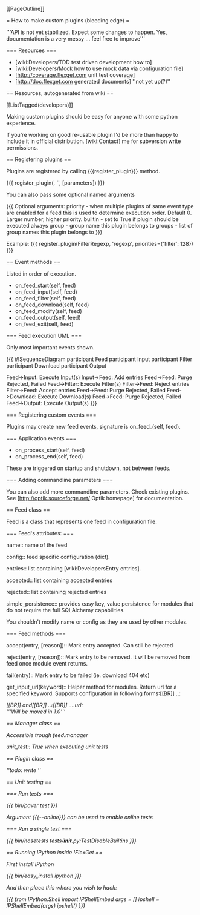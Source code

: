 [[PageOutline]]

= How to make custom plugins (bleeding edge) =

'''API is not yet stabilized. Expect some changes to happen. Yes, documentation is a very messy ... feel free to improve'''

=== Resources ===

 * [wiki:Developers/TDD test driven development how to]
 * [wiki:Developers/Mock how to use mock data via configuration file]
 * [http://coverage.flexget.com unit test coverage]
 * [http://doc.flexget.com generated documents] ''not yet up(?)''

== Resources, autogenerated from wiki ==

[[ListTagged(developers)]]

Making custom plugins should be easy for anyone with some python experience.

If you're working on good re-usable plugin I'd be more than happy to include it in official distribution. [wiki:Contact] me for subversion write permissions.

== Registering plugins ==

Plugins are registered by calling {{{register_plugin}}} method.

{{{
register_plugin(<class name>, '<keyword>', [parameters])
}}}

You can also pass some optional named arguments

{{{
Optional arguments:
    priority    - when multiple plugins of same event type are enabled for a feed
                  this is used to determine execution order. Default 0. Larger number, higher priority.
    builtin     - set to True if plugin should be executed always
    group       - group name this plugin belongs to
    groups      - list of group names this plugin belongs to
}}}

Example:
{{{
register_plugin(FilterRegexp, 'regexp', priorities={'filter': 128})
}}}

== Event methods ==

Listed in order of execution.

 * on_feed_start(self, feed)
 * on_feed_input(self, feed)
 * on_feed_filter(self, feed)
 * on_feed_download(self, feed)
 * on_feed_modify(self, feed)
 * on_feed_output(self, feed)
 * on_feed_exit(self, feed)

=== Feed execution UML ===

Only most important events shown.

{{{
#!SequenceDiagram
participant Feed
participant Input
participant Filter
participant Download
participant Output

Feed->Input: Execute Input(s)
Input->Feed: Add entries
Feed->Feed: Purge Rejected, Failed
Feed->Filter: Execute Filter(s)
Filter->Feed: Reject entries
Filter->Feed: Accept entries
Feed->Feed: Purge Rejected, Failed
Feed->Download: Execute Download(s)
Feed->Feed: Purge Rejected, Failed
Feed->Output: Execute Output(s)
}}}

=== Registering custom events ===

Plugins may create new feed events, signature is on_feed_<name>(self, feed).

=== Application events ===

 * on_process_start(self, feed)
 * on_process_end(self, feed)

These are triggered on startup and shutdown, not between feeds.

=== Adding commandline parameters ===

You can also add more commandline parameters. Check existing plugins. See [http://optik.sourceforge.net/ Optik homepage] for documentation.

== Feed class ==

Feed is a class that represents one feed in configuration file.

=== Feed's attributes: ===

 name::
  name of the feed

 config::
  feed specific configuration (dict).

 entries::
  list containing [wiki:DevelopersEntry entries].

 accepted::
  list containing accepted entries

 rejected::
  list containing rejected entries

 simple_persistence::
  provides easy key, value persistence for modules that do not require the full SQLAlchemy capabilities.

You shouldn't modify name or config as they are used by other modules.

=== Feed methods ===

 accept(entry, [reason])::
  Mark entry accepted. Can still be rejected

 reject(entry, [reason])::
  Mark entry to be removed. It will be removed from feed once module event returns.

 fail(entry)::
  Mark entry to be failed (ie. download 404 etc)

 get_input_url(keyword)::
  Helper method for modules. Return url for a specified keyword.
  Supports configuration in following forms:[[BR]]
  ..<keyword>: <address>[[BR]]
  and[[BR]]
  ..<keyword>:[[BR]]
  ....url: <address>
  '''Will be moved in 1.0'''

== Manager class ==

Accessible trough feed.manager

 unit_test::
  True when executing unit tests

== Plugin class ==

''todo: write ''

== Unit testing ==

=== Run tests ===

{{{
bin/paver test
}}}

Argument {{{--online}}} can be used to enable online tests

=== Run a single test ===

{{{
bin/nosetests tests/__init__.py:TestDisableBuiltins
}}}

== Running IPython inside !FlexGet ==

First install IPython

{{{
bin/easy_install ipython
}}}

And then place this where you wish to hack:

{{{
from IPython.Shell import IPShellEmbed
args = []
ipshell = IPShellEmbed(args)
ipshell()
}}}